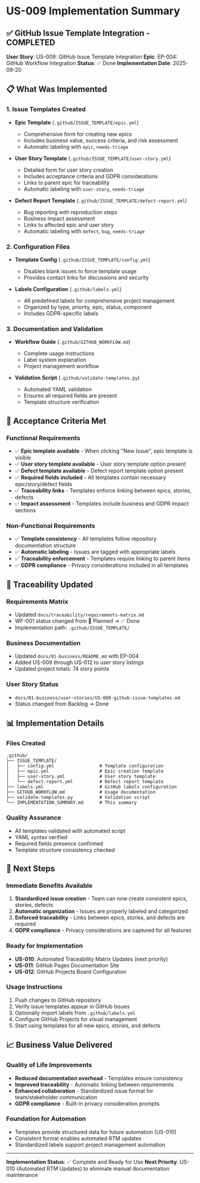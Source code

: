 # US-009 Implementation Summary

## ✅ GitHub Issue Template Integration - COMPLETED

**User Story**: US-009: GitHub Issue Template Integration
**Epic**: EP-004: GitHub Workflow Integration
**Status**: ✅ Done
**Implementation Date**: 2025-09-20

## 📋 What Was Implemented

### 1. Issue Templates Created
- **Epic Template** (`.github/ISSUE_TEMPLATE/epic.yml`)
  - Comprehensive form for creating new epics
  - Includes business value, success criteria, and risk assessment
  - Automatic labeling with `epic`, `needs-triage`

- **User Story Template** (`.github/ISSUE_TEMPLATE/user-story.yml`)
  - Detailed form for user story creation
  - Includes acceptance criteria and GDPR considerations
  - Links to parent epic for traceability
  - Automatic labeling with `user-story`, `needs-triage`

- **Defect Report Template** (`.github/ISSUE_TEMPLATE/defect-report.yml`)
  - Bug reporting with reproduction steps
  - Business impact assessment
  - Links to affected epic and user story
  - Automatic labeling with `defect`, `bug`, `needs-triage`

### 2. Configuration Files
- **Template Config** (`.github/ISSUE_TEMPLATE/config.yml`)
  - Disables blank issues to force template usage
  - Provides contact links for discussions and security

- **Labels Configuration** (`.github/labels.yml`)
  - 46 predefined labels for comprehensive project management
  - Organized by type, priority, epic, status, component
  - Includes GDPR-specific labels

### 3. Documentation and Validation
- **Workflow Guide** (`.github/GITHUB_WORKFLOW.md`)
  - Complete usage instructions
  - Label system explanation
  - Project management workflow

- **Validation Script** (`.github/validate-templates.py`)
  - Automated YAML validation
  - Ensures all required fields are present
  - Template structure verification

## 🎯 Acceptance Criteria Met

### Functional Requirements
- ✅ **Epic template available** - When clicking "New Issue", epic template is visible
- ✅ **User story template available** - User story template option present
- ✅ **Defect template available** - Defect report template option present
- ✅ **Required fields included** - All templates contain necessary epic/story/defect fields
- ✅ **Traceability links** - Templates enforce linking between epics, stories, defects
- ✅ **Impact assessment** - Templates include business and GDPR impact sections

### Non-Functional Requirements
- ✅ **Template consistency** - All templates follow repository documentation structure
- ✅ **Automatic labeling** - Issues are tagged with appropriate labels
- ✅ **Traceability enforcement** - Templates require linking to parent items
- ✅ **GDPR compliance** - Privacy considerations included in all templates

## 🔗 Traceability Updated

### Requirements Matrix
- Updated `docs/traceability/requirements-matrix.md`
- WF-001 status changed from 📝 Planned → ✅ Done
- Implementation path: `.github/ISSUE_TEMPLATE/`

### Business Documentation
- Updated `docs/01-business/README.md` with EP-004
- Added US-009 through US-012 to user story listings
- Updated project totals: 74 story points

### User Story Status
- `docs/01-business/user-stories/US-009-github-issue-templates.md`
- Status changed from Backlog → Done

## 📊 Implementation Details

### Files Created
```
.github/
├── ISSUE_TEMPLATE/
│   ├── config.yml                 # Template configuration
│   ├── epic.yml                   # Epic creation template
│   ├── user-story.yml             # User story template
│   └── defect-report.yml          # Defect report template
├── labels.yml                     # GitHub labels configuration
├── GITHUB_WORKFLOW.md             # Usage documentation
├── validate-templates.py          # Validation script
└── IMPLEMENTATION_SUMMARY.md      # This summary
```

### Quality Assurance
- All templates validated with automated script
- YAML syntax verified
- Required fields presence confirmed
- Template structure consistency checked

## 🚀 Next Steps

### Immediate Benefits Available
1. **Standardized issue creation** - Team can now create consistent epics, stories, defects
2. **Automatic organization** - Issues are properly labeled and categorized
3. **Enforced traceability** - Links between epics, stories, and defects are required
4. **GDPR compliance** - Privacy considerations are captured for all features

### Ready for Implementation
- **US-010**: Automated Traceability Matrix Updates (next priority)
- **US-011**: GitHub Pages Documentation Site
- **US-012**: GitHub Projects Board Configuration

### Usage Instructions
1. Push changes to GitHub repository
2. Verify issue templates appear in GitHub Issues
3. Optionally import labels from `.github/labels.yml`
4. Configure GitHub Projects for visual management
5. Start using templates for all new epics, stories, and defects

## 📈 Business Value Delivered

### Quality of Life Improvements
- **Reduced documentation overhead** - Templates ensure consistency
- **Improved traceability** - Automatic linking between requirements
- **Enhanced collaboration** - Standardized issue format for team/stakeholder communication
- **GDPR compliance** - Built-in privacy consideration prompts

### Foundation for Automation
- Templates provide structured data for future automation (US-010)
- Consistent format enables automated RTM updates
- Standardized labels support project management automation

---

**Implementation Status**: ✅ Complete and Ready for Use
**Next Priority**: US-010 (Automated RTM Updates) to eliminate manual documentation maintenance